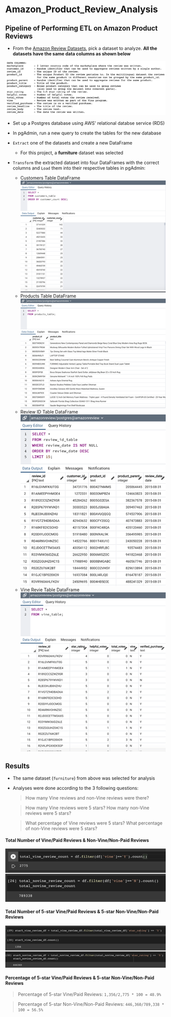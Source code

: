 # Amazon_Product_Review_Analysis

## Pipeline of Performing ETL on Amazon Product Reviews

* From the [Amazon Review Datasets](https://s3.amazonaws.com/amazon-reviews-pds/tsv/index.txt), pick a dataset to analyze. **All the datasets have the same data columns as shown below**

![](screenshots/Amazon_Review_Datasets.png)

* Set up a Postgres database using AWS' relational databse service (RDS)

* In pgAdmin, run a new query to create the tables for the new database

* `Extract` one of the datasets and create a new DataFrame
  - For this project, a **furniture** dataset was selected

* `Transform` the extracted dataset into four DataFrames with the correct columns and `Load` them into their respective tables in pgAdmin:
  - Customers Table DataFrame
  ![](screenshots/customers_table.png)
  - Products Table DataFrame
  ![](screenshots/products_table.png)
  - Review ID Table DataFrame
  ![](screenshots/review_id_table.png)
  - Vine Revie Table DataFrame
  ![](screenshots/vine_table.png)


## Results

* The same dataset (`furniture`) from above was selected for analysis
* Analyses were done according to the 3 following questions:
  > How many Vine reviews and non-Vine reviews were there?

  > How many Vine reviews were 5 stars? How many non-Vine reviews were 5 stars?
  
  > What percentage of Vine reviews were 5 stars? What percentage of non-Vine reviews were 5 stars?

#### Total Number of Vine/Paid Reviews & Non-Vine/Non-Paid Reviews
![](screenshots/total_vine_review_count.png)
![](screenshots/total_novine_review_count.png)


#### Total Number of 5-star Vine/Paid Reviews & 5-star Non-Vine/Non-Paid Reviews
![](screenshots/star_5_vine_review_count.png)
![](screenshots/star_5_novine_review_count.png)

#### Percentage of 5-star Vine/Paid Reviews & 5-star Non-Vine/Non-Paid Reviews
  > Percentage of 5-star Vine/Paid Reviews: `1,356/2,775 * 100 = 48.9%`

  > Percentage of 5-star Non-Vine/Non-Paid Reviews: `446,360/789,338 * 100 = 56.5%` 